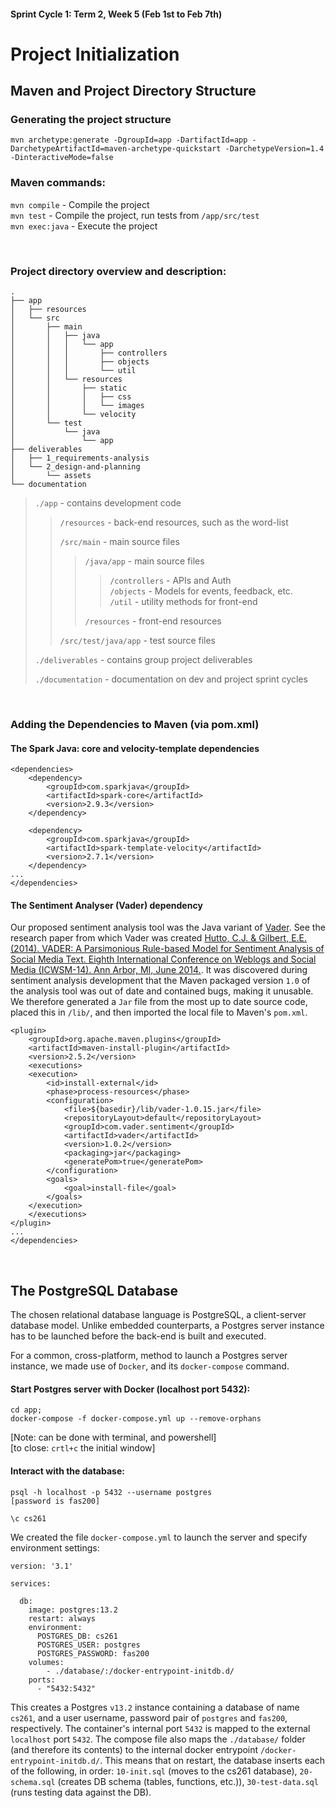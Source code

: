 #### Sprint Cycle 1: Term 2, Week 5 (Feb 1st to Feb 7th)
# Project Initialization

## Maven and Project Directory Structure
### Generating the project structure
```
mvn archetype:generate -DgroupId=app -DartifactId=app -DarchetypeArtifactId=maven-archetype-quickstart -DarchetypeVersion=1.4 -DinteractiveMode=false
```

### Maven commands:<br>
```mvn compile``` - Compile the project<br>
```mvn test``` - Compile the project, run tests from ```/app/src/test```<br>
```mvn exec:java``` - Execute the project<br>

<br>

### Project directory overview and description:
```
.
├── app
│   ├── resources
│   └── src
│       ├── main
│       │   ├── java
│       │   │   └── app
│       │   │       ├── controllers
│       │   │       ├── objects
│       │   │       └── util
│       │   └── resources
│       │       ├── static
│       │       │   ├── css
│       │       │   └── images
│       │       └── velocity
│       └── test
│           └── java
│               └── app
├── deliverables
│   ├── 1_requirements-analysis
│   └── 2_design-and-planning
│       └── assets
└── documentation
```

>```./app``` - contains development code<br>
>
>> ```/resources``` - back-end resources, such as the word-list<br>
>>
>> ```/src/main``` - main source files<br>
>>
>>> ```/java/app``` - main source files<br>
>>>
>>>> ```/controllers``` - APIs and Auth<br>
>>>> ```/objects``` - Models for events, feedback, etc.<br>
>>>> ```/util``` - utility methods for front-end<br>
>>>>
>>> ```/resources``` - front-end resources<br>
>>>
>> ```/src/test/java/app``` - test source files<br>
>>
>```./deliverables``` - contains group project deliverables<br>
>
>```./documentation``` - documentation on dev and project sprint cycles<br>
>

<br>

### Adding the Dependencies to Maven (via pom.xml)

#### The Spark Java: core and velocity-template dependencies
```
<dependencies>
    <dependency>
        <groupId>com.sparkjava</groupId>
        <artifactId>spark-core</artifactId>
        <version>2.9.3</version>
    </dependency>

    <dependency>
        <groupId>com.sparkjava</groupId>
        <artifactId>spark-template-velocity</artifactId>
        <version>2.7.1</version>
    </dependency>
...
</dependencies>
```

#### The Sentiment Analyser (Vader) dependency
Our proposed sentiment analysis tool was the Java variant of [Vader](https://github.com/cjhutto/vaderSentiment). See the research paper from which Vader was created [Hutto, C.J. & Gilbert, E.E. (2014). VADER: A Parsimonious Rule-based Model for Sentiment Analysis of Social Media Text. Eighth International Conference on Weblogs and Social Media (ICWSM-14). Ann Arbor, MI, June 2014.](https://www.aaai.org/ocs/index.php/ICWSM/ICWSM14/paper/view/8109/8122).
It was discovered during sentiment analysis development that the Maven packaged version `1.0` of the analysis tool was out of date and contained bugs, making it unusable. We therefore generated a `Jar` file from the most up to date source code, placed this in `/lib/`, and then imported the local file to Maven's `pom.xml`.
```
<plugin>
    <groupId>org.apache.maven.plugins</groupId>
    <artifactId>maven-install-plugin</artifactId>
    <version>2.5.2</version>
    <executions>
    <execution>
        <id>install-external</id>
        <phase>process-resources</phase>
        <configuration>
            <file>${basedir}/lib/vader-1.0.15.jar</file>
            <repositoryLayout>default</repositoryLayout>
            <groupId>com.vader.sentiment</groupId>
            <artifactId>vader</artifactId>
            <version>1.0.2</version>
            <packaging>jar</packaging>
            <generatePom>true</generatePom>
        </configuration>
        <goals>
            <goal>install-file</goal>
        </goals>
    </execution>
    </executions>
</plugin>
...
</dependencies>
```
<br>

## The PostgreSQL Database 

The chosen relational database language is PostgreSQL, a client-server database model. Unlike embedded counterparts, a Postgres server instance has to be launched before the back-end is built and executed. 

For a common, cross-platform, method to launch a Postgres server instance, we made use of `Docker`, and its `docker-compose` command.

#### Start Postgres server with Docker (localhost port 5432):
```
cd app;
docker-compose -f docker-compose.yml up --remove-orphans
```
[Note: can be done with terminal, and powershell]<br>
[to close: `crtl+c` the initial window] <br>


#### Interact with the database:
```
psql -h localhost -p 5432 --username postgres
[password is fas200]

\c cs261
```

We created the file `docker-compose.yml` to launch the server and specify environment settings:
```
version: '3.1'

services:

  db:
    image: postgres:13.2
    restart: always
    environment:
      POSTGRES_DB: cs261
      POSTGRES_USER: postgres
      POSTGRES_PASSWORD: fas200
    volumes:
        - ./database/:/docker-entrypoint-initdb.d/
    ports:
      - "5432:5432"
```

This creates a Postgres `v13.2` instance containing a database of name `cs261`, and a user username, password pair of `postgres` and `fas200`, respectively. The container's internal port `5432` is mapped to the external `localhost` port `5432`. The compose file also maps the `./database/` folder (and therefore its contents) to the internal docker entrypoint `/docker-entrypoint-initdb.d/`. This means that on restart, the database inserts each of the following, in order: `10-init.sql` (moves to the cs261 database), `20-schema.sql` (creates DB schema (tables, functions, etc.)), `30-test-data.sql` (runs testing data against the DB).

<!-- ### MacOS Guide:
Start PostgreSQL server:
```
pg_ctl -D /usr/local/var/postgres start && brew services start postgresql
```

Interact with database:
```
psql postgres 
\c database
```

Stop PostgreSQL server:
```
pg_ctl -D /usr/local/var/postgres stop && brew services stop postgresql
``` -->
